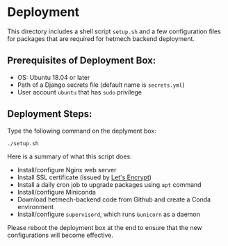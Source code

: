 # Deployment

This directory includes a shell script `setup.sh` and a few configuration files
for packages that are required for hetmech backend deployment.

## Prerequisites of Deployment Box:
 - OS: Ubuntu 18.04 or later
 - Path of a Django secrets file (default name is `secrets.yml`)
 - User account `ubuntu` that has `sudo` privilege

## Deployment Steps:

Type the following command on the deplyment box:
```shell
./setup.sh
```

Here is a summary of what this script does:
 - Install/configure Nginx web server
 - Install SSL certificate (issued by [Let's Encrypt](https://letsencrypt.org/))
 - Install a daily cron job to upgrade packages using `apt` command
 - Install/configure Miniconda
 - Download hetmech-backend code from Github and create a Conda environment
 - Install/configure `supervisord`, which runs `Gunicorn` as a daemon

Please reboot the deployment box at the end to ensure that the new
configurations will become effective.
